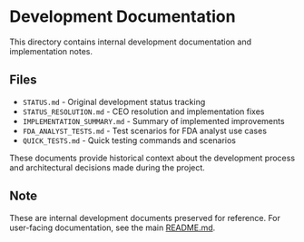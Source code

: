 # Development Documentation

This directory contains internal development documentation and implementation notes.

## Files

- `STATUS.md` - Original development status tracking
- `STATUS_RESOLUTION.md` - CEO resolution and implementation fixes
- `IMPLEMENTATION_SUMMARY.md` - Summary of implemented improvements
- `FDA_ANALYST_TESTS.md` - Test scenarios for FDA analyst use cases
- `QUICK_TESTS.md` - Quick testing commands and scenarios

These documents provide historical context about the development process and architectural decisions made during the project.

## Note

These are internal development documents preserved for reference. For user-facing documentation, see the main [README.md](../../README.md).